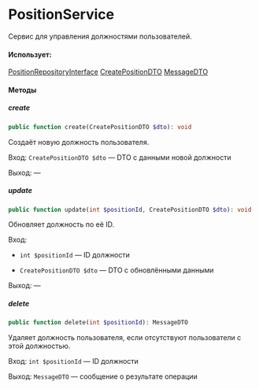 # PositionService

Сервис для управления должностями пользователей.

#### Использует:

[PositionRepositoryInterface](/app/Repositories/Interfaces/User/Position/PositionRepositoryInterface.md) 
[CreatePositionDTO](/app/DTO/User/Position/CreatePositionDTO.md)
[MessageDTO](/app/DTO/MessageDTO.md)

#### Методы

##### create

```php
public function create(CreatePositionDTO $dto): void
```

Создаёт новую должность пользователя.

Вход: `CreatePositionDTO $dto` — DTO с данными новой должности

Выход: —

##### update

```php
public function update(int $positionId, CreatePositionDTO $dto): void
```

Обновляет должность по её ID.

Вход:

* `int $positionId` — ID должности

* `CreatePositionDTO $dto` — DTO с обновлёнными данными

Выход: —

##### delete

```php
public function delete(int $positionId): MessageDTO
```

Удаляет должность пользователя, если отсутствуют пользователи с этой должностью.

Вход: `int $positionId` — ID должности

Выход: `MessageDTO` — сообщение о результате операции
